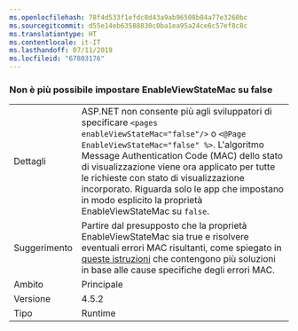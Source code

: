 ```yaml
---
ms.openlocfilehash: 78f4d533f1efdc8d43a9ab96508b84a77e3260bc
ms.sourcegitcommit: d55e14eb63588830c0ba1ea95a24ce6c57ef8c8c
ms.translationtype: HT
ms.contentlocale: it-IT
ms.lasthandoff: 07/11/2019
ms.locfileid: "67803176"
---
```

### <a name="no-longer-able-to-set-enableviewstatemac-to-false"></a>Non è più possibile impostare EnableViewStateMac su false

|   |   |
|---|---|
|Dettagli|ASP.NET non consente più agli sviluppatori di specificare <code>&lt;pages enableViewStateMac=&quot;false&quot;/&gt;</code> o <code>&lt;@Page EnableViewStateMac=&quot;false&quot; %&gt;</code>. L'algoritmo Message Authentication Code (MAC) dello stato di visualizzazione viene ora applicato per tutte le richieste con stato di visualizzazione incorporato. Riguarda solo le app che impostano in modo esplicito la proprietà EnableViewStateMac su <code>false</code>.|
|Suggerimento|Partire dal presupposto che la proprietà EnableViewStateMac sia true e risolvere eventuali errori MAC risultanti, come spiegato in [queste istruzioni](https://support.microsoft.com/kb/2915218) che contengono più soluzioni in base alle cause specifiche degli errori MAC.|
|Ambito|Principale|
|Versione|4.5.2|
|Tipo|Runtime|

